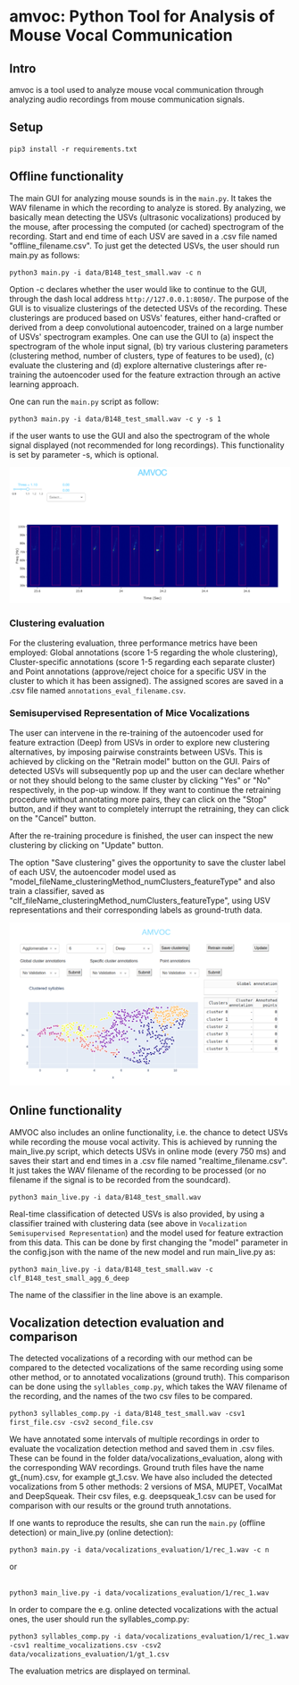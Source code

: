 # amvoc: Python Tool for Analysis of Mouse Vocal Communication

## Intro
amvoc is a tool used to analyze mouse vocal communication through analyzing
 audio recordings from mouse communication signals.
 
## Setup
```
pip3 install -r requirements.txt
``` 


## Offline functionality
The main GUI for analyzing mouse sounds is in the `main.py`. 
It takes the WAV filename in which the recording to analyze is stored. 
By analyzing, we basically mean detecting the USVs (ultrasonic vocalizations) 
produced by the mouse, after processing the computed (or cached) spectrogram of 
the recording. Start and end time of each USV are saved in a .csv file named 
"offline_filename.csv". 
To just get the detected USVs, the user should run main.py as follows:

```
python3 main.py -i data/B148_test_small.wav -c n
```
Option -c declares whether the user would like to continue to the GUI, 
through the dash local address `http://127.0.0.1:8050/`. The purpose of the GUI 
is to visualize clusterings of the detected USVs of the recording. These
 clusterings are produced based on USVs' features, either 
 hand-crafted or derived from a deep convolutional autoencoder, 
 trained on a large number of USVs' spectrogram examples. 
 One can use the GUI to (a) inspect the spectrogram of the whole input signal, 
 (b) try various clustering parameters (clustering method, number of clusters, 
 type of features to be used), 
 (c) evaluate the clustering and (d) explore alternative clusterings 
 after re-training the autoencoder used for the feature extraction 
 through an active learning approach. 

One can run the `main.py` script as follow:

```
python3 main.py -i data/B148_test_small.wav -c y -s 1
```
if the user wants to use the GUI and also the spectrogram of the whole signal 
displayed (not recommended for long recordings). 
This functionality is set by parameter -s, which is optional.

![execution example](misc/screenshot.png "execution example")

### Clustering evaluation
For the clustering evaluation, three performance metrics have been employed: 
Global annotations (score 1-5 regarding the whole clustering), 
Cluster-specific annotations (score 1-5 regarding each separate cluster) 
and Point annotations (approve/reject choice for a specific USV in the 
cluster to which it has been assigned).
The assigned scores are saved in a .csv file named `annotations_eval_filename.csv`. 

### Semisupervised Representation of Mice Vocalizations

The user can intervene in the re-training of the autoencoder used for feature extraction (Deep) from USVs in order to explore new clustering alternatives, by imposing pairwise constraints between USVs. This is achieved by clicking on the "Retrain model" button on the GUI. Pairs of detected USVs will subsequently pop up and the user can declare whether or not they should belong to the same cluster by clicking "Yes" or "No" respectively, in the pop-up window. If they want to continue the retraining procedure without annotating more pairs, they can click on the "Stop" button, and if they want to completely interrupt the retraining, they can click on the "Cancel" button.

After the re-training procedure is finished, the user can inspect the new clustering by clicking on "Update" button. 

The option "Save clustering" gives the opportunity to save the cluster label of each USV, the autoencoder model used as "model_fileName_clusteringMethod_numClusters_featureType" and also train a classifier, saved as "clf_fileName_clusteringMethod_numClusters_featureType", using USV representations and their corresponding labels as ground-truth data. 

![execution example](misc/screenshot3.png "execution example 2")

## Online functionality
AMVOC also includes an online functionality, i.e. the chance to detect USVs while recording the mouse vocal activity. This is achieved by running the main_live.py script, which detects USVs in online mode (every 750 ms) and saves their start and end times in a .csv file named "realtime_filename.csv". It just takes the WAV filename of the recording to be processed (or no filename 
if the signal is to be recorded from the soundcard).

```
python3 main_live.py -i data/B148_test_small.wav
```

Real-time classification of detected USVs is also provided, by using a classifier trained with clustering data (see above in `Vocalization Semisupervised Representation`) and the model used for feature extraction from this data. This can be done by first changing the "model" parameter in the config.json with the name of the new model and run main_live.py as:

```
python3 main_live.py -i data/B148_test_small.wav -c clf_B148_test_small_agg_6_deep

```
The name of the classifier in the line above is an example. 
  

## Vocalization detection evaluation and comparison
The detected vocalizations of a recording with our method 
can be compared to the detected vocalizations of the same recording using some other method, or to annotated vocalizations (ground truth). 
This comparison can be done using the `syllables_comp.py`, which takes the WAV filename of the recording, and the names of the two csv files to be compared.

```
python3 syllables_comp.py -i data/B148_test_small.wav -csv1 first_file.csv -csv2 second_file.csv
```
We have annotated some intervals of multiple recordings in order to evaluate 
the vocalization detection method and saved them in .csv files. 
These can be found in the folder data/vocalizations_evaluation, along with the corresponding WAV recordings. Ground truth files have the name gt_{num}.csv, for example gt_1.csv. We have also included the detected vocalizations from 5 other methods: 2 versions of MSA, MUPET, VocalMat and DeepSqueak. Their csv files, e.g. deepsqueak_1.csv can be used for comparison with our results or the ground truth annotations.

If one wants to reproduce the results, she can run the `main.py` 
(offline detection) or main_live.py (online detection):

```
python3 main.py -i data/vocalizations_evaluation/1/rec_1.wav -c n

```
or

```

python3 main_live.py -i data/vocalizations_evaluation/1/rec_1.wav

```

In order to compare the e.g. online detected vocalizations with the actual ones, 
the user should run the syllables_comp.py:

```
python3 syllables_comp.py -i data/vocalizations_evaluation/1/rec_1.wav -csv1 realtime_vocalizations.csv -csv2 data/vocalizations_evaluation/1/gt_1.csv
```

The evaluation metrics are displayed on terminal. 

